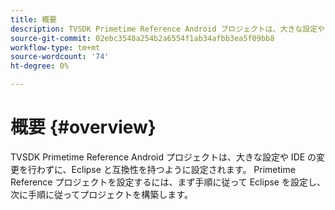 ```yaml
---
title: 概要
description: TVSDK Primetime Reference Android プロジェクトは、大きな設定や IDE の変更を行わずに、Eclipse と互換性を持つように設定されます。
source-git-commit: 02ebc3548a254b2a6554f1ab34afbb3ea5f09bb8
workflow-type: tm+mt
source-wordcount: '74'
ht-degree: 0%

---
```


# 概要 {#overview}

TVSDK Primetime Reference Android プロジェクトは、大きな設定や IDE の変更を行わずに、Eclipse と互換性を持つように設定されます。 Primetime Reference プロジェクトを設定するには、まず手順に従って Eclipse を設定し、次に手順に従ってプロジェクトを構築します。
